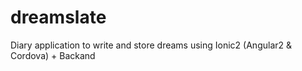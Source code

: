 # dreamslate
Diary application to write and store dreams using Ionic2 (Angular2 &amp; Cordova) + Backand
